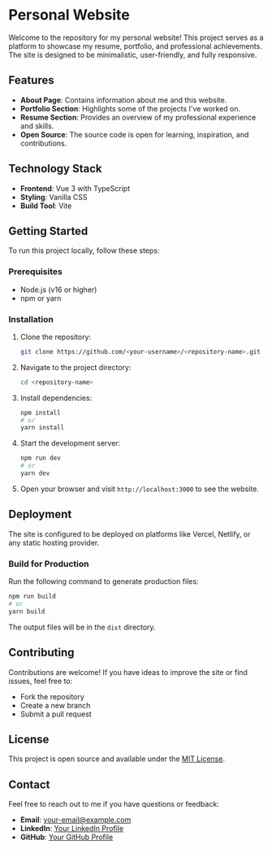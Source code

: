 # Personal Website

Welcome to the repository for my personal website! This project serves as a platform to showcase my resume, portfolio, and professional achievements. The site is designed to be minimalistic, user-friendly, and fully responsive.

## Features

- **About Page**: Contains information about me and this website.
- **Portfolio Section**: Highlights some of the projects I've worked on.
- **Resume Section**: Provides an overview of my professional experience and skills.
- **Open Source**: The source code is open for learning, inspiration, and contributions.

## Technology Stack

- **Frontend**: Vue 3 with TypeScript
- **Styling**: Vanilla CSS
- **Build Tool**: Vite

## Getting Started

To run this project locally, follow these steps:

### Prerequisites

- Node.js (v16 or higher)
- npm or yarn

### Installation

1. Clone the repository:

   ```bash
   git clone https://github.com/<your-username>/<repository-name>.git
   ```

2. Navigate to the project directory:

   ```bash
   cd <repository-name>
   ```

3. Install dependencies:

   ```bash
   npm install
   # or
   yarn install
   ```

4. Start the development server:

   ```bash
   npm run dev
   # or
   yarn dev
   ```

5. Open your browser and visit `http://localhost:3000` to see the website.

## Deployment

The site is configured to be deployed on platforms like Vercel, Netlify, or any static hosting provider.

### Build for Production

Run the following command to generate production files:

```bash
npm run build
# or
yarn build
```

The output files will be in the `dist` directory.

## Contributing

Contributions are welcome! If you have ideas to improve the site or find issues, feel free to:

- Fork the repository
- Create a new branch
- Submit a pull request

## License

This project is open source and available under the [MIT License](LICENSE).

## Contact

Feel free to reach out to me if you have questions or feedback:

- **Email**: [your-email@example.com](mailto:your-email@example.com)
- **LinkedIn**: [Your LinkedIn Profile](https://www.linkedin.com/in/your-profile)
- **GitHub**: [Your GitHub Profile](https://github.com/your-username)

